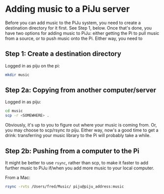 # Adding music to a PiJu server

Before you can add music to the PiJu system, you need to create a destination
directory for it first. See Step 1, below. Once that's done, you have two options
for adding music to PiJu: either getting the Pi to pull music from a source, or
to push music onto the Pi. Either way, you need to

## Step 1: Create a destination directory

Logged in as piju on the pi:

```sh
mkdir music
```

## Step 2a: Copying from another computer/server

Logged in as piju:

```sh
cd music
scp -r <SOMEWHERE> .
```

Obviously, it's up to you to figure out where your music is coming from. Or,
you may choose to scp/rsync *to* piju. Either way, now's a good time to get a
drink: transferring your music library to the Pi will probably take a while.

## Step 2b: Pushing from a computer to the Pi

It might be better to use `rsync`, rather than scp, to make it faster to
add further music to PiJu if/when you add more music to your local computer.

From a Mac:

```sh
rsync -rvts /Users/fred/Music/ piju@piju_address:music
```
